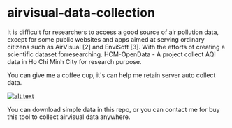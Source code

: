# airvisual-data-collection

It is difficult for researchers to access a good source of air pollution data, except for some public websites and apps aimed at serving ordinary citizens such as AirVisual [2] and EnviSoft [3]. With the efforts of creating a scientific dataset forresearching. HCM-OpenData - A project collect AQI data in Ho Chi Minh City for research purpose.

You can give me a coffee cup, it's can help me retain server auto collect data.
<p>
  <a href="https://www.buymeacoffee.com/qZHglXx" rel="nofollow"> 
    <img src="https://camo.githubusercontent.com/c1dad50ef8c7b0ce138c2ec7c5eff881fed84682/68747470733a2f2f692e696d6775722e636f6d2f58454b3259345a2e706e67" alt="alt text" data-canonical-src="https://i.imgur.com/XEK2Y4Z.png" style="max-width:100%;">
  </a>
</p>

 You can download simple data in this repo, or you can contact me for buy this tool to collect airvisual data  anywhere.
